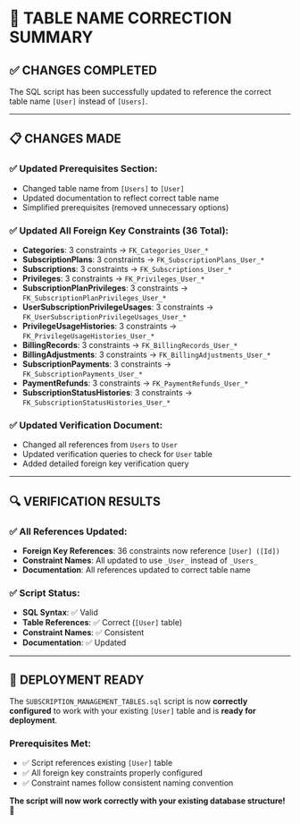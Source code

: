 # 🔧 **TABLE NAME CORRECTION SUMMARY**

## **✅ CHANGES COMPLETED**

The SQL script has been successfully updated to reference the correct table name `[User]` instead of `[Users]`.

---

## **📋 CHANGES MADE**

### **✅ Updated Prerequisites Section:**
- Changed table name from `[Users]` to `[User]`
- Updated documentation to reflect correct table name
- Simplified prerequisites (removed unnecessary options)

### **✅ Updated All Foreign Key Constraints (36 Total):**
- **Categories**: 3 constraints → `FK_Categories_User_*`
- **SubscriptionPlans**: 3 constraints → `FK_SubscriptionPlans_User_*`
- **Subscriptions**: 3 constraints → `FK_Subscriptions_User_*`
- **Privileges**: 3 constraints → `FK_Privileges_User_*`
- **SubscriptionPlanPrivileges**: 3 constraints → `FK_SubscriptionPlanPrivileges_User_*`
- **UserSubscriptionPrivilegeUsages**: 3 constraints → `FK_UserSubscriptionPrivilegeUsages_User_*`
- **PrivilegeUsageHistories**: 3 constraints → `FK_PrivilegeUsageHistories_User_*`
- **BillingRecords**: 3 constraints → `FK_BillingRecords_User_*`
- **BillingAdjustments**: 3 constraints → `FK_BillingAdjustments_User_*`
- **SubscriptionPayments**: 3 constraints → `FK_SubscriptionPayments_User_*`
- **PaymentRefunds**: 3 constraints → `FK_PaymentRefunds_User_*`
- **SubscriptionStatusHistories**: 3 constraints → `FK_SubscriptionStatusHistories_User_*`

### **✅ Updated Verification Document:**
- Changed all references from `Users` to `User`
- Updated verification queries to check for `User` table
- Added detailed foreign key verification query

---

## **🔍 VERIFICATION RESULTS**

### **✅ All References Updated:**
- **Foreign Key References**: 36 constraints now reference `[User] ([Id])`
- **Constraint Names**: All updated to use `_User_` instead of `_Users_`
- **Documentation**: All references updated to correct table name

### **✅ Script Status:**
- **SQL Syntax**: ✅ Valid
- **Table References**: ✅ Correct (`[User]` table)
- **Constraint Names**: ✅ Consistent
- **Documentation**: ✅ Updated

---

## **🚀 DEPLOYMENT READY**

The `SUBSCRIPTION_MANAGEMENT_TABLES.sql` script is now **correctly configured** to work with your existing `[User]` table and is **ready for deployment**.

### **Prerequisites Met:**
- ✅ Script references existing `[User]` table
- ✅ All foreign key constraints properly configured
- ✅ Constraint names follow consistent naming convention

**The script will now work correctly with your existing database structure!** 🎉
